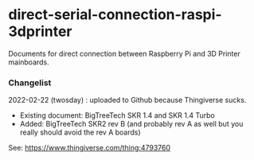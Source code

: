 # direct-serial-connection-raspi-3dprinter
Documents for direct connection between Raspberry Pi and 3D Printer mainboards.

### Changelist

2022-02-22 (twosday) : uploaded to Github because Thingiverse sucks.
- Existing document: BigTreeTech SKR 1.4 and SKR 1.4 Turbo
- Added: BigTreeTech SKR2 rev B (and probably rev A as well but you really should avoid the rev A boards)

See: https://www.thingiverse.com/thing:4793760
